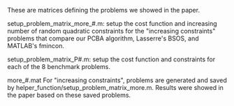 These are matrices defining the problems we showed in the paper.

setup_problem_matrix_more_#.m:
setup the cost function and increasing number of random quadratic constraints for the "increasing constraints" problems that compare our PCBA algorithm, Lasserre's BSOS, and MATLAB's fmincon.

setup_problem_matrix_P#.m:
setup the cost function and constraints for each of the 8 benchmark problems.

more_#.mat
For "increasing constraints", problems are generated and saved by helper_function/setup_problem_matrix_more.m. Results were showed in the paper based on these saved problems.